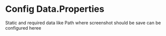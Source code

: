 # Config Data.Properties

Static and required data like Path where screenshot should be save can be configured heree